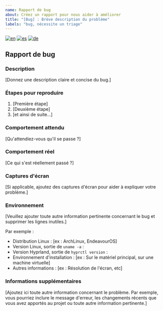 ```yaml
---
name: Rapport de bug
about: Créez un rapport pour nous aider à améliorer
title: "[Bug] : Brève description du problème"
labels: "bug, nécessite un triage"
---
```


<!--
Support de rapport de bug multilingue
-->

[![en](https://img.shields.io/badge/lang-en-red.svg)](bug_report.md)
[![es](https://img.shields.io/badge/lang-es-yellow.svg)](bug_report.es.md)
[![de](https://img.shields.io/badge/lang-de-black.svg)](bug_report.de.md)
<!-- [![fr](https://img.shields.io/badge/lang-fr-blue.svg)](bug_report.fr.md)-->

## Rapport de bug

### Description

[Donnez une description claire et concise du bug.]

### Étapes pour reproduire

1. [Première étape]
2. [Deuxième étape]
3. [et ainsi de suite...]

### Comportement attendu

[Qu'attendiez-vous qu'il se passe ?]

### Comportement réel

[Ce qui s'est réellement passé ?]

### Captures d'écran

[Si applicable, ajoutez des captures d'écran pour aider à expliquer votre problème.]

### Environnement

[Veuillez ajouter toute autre information pertinente concernant le bug et supprimer les lignes inutiles.]

Par exemple :

- Distribution Linux : [ex : ArchLinux, EndeavourOS]
- Version Linux, sortie de `uname -a` :
- Version Hyprland, sortie de `hyprctl version` :
- Environnement d'installation : [ex : Sur le matériel principal, sur une machine virtuelle]
- Autres informations : [ex : Résolution de l'écran,  etc]

### Informations supplémentaires

[Ajoutez ici toute autre information concernant le problème. Par exemple, vous pourriez inclure le message d'erreur, les changements récents que vous avez apportés au projet ou toute autre information pertinente.]

